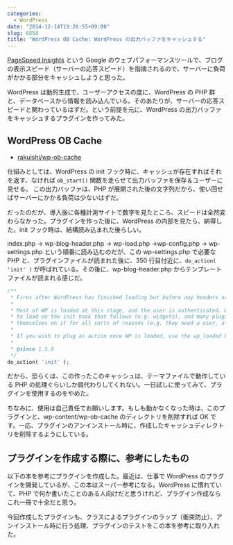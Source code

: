 ```yaml
---
categories:
  - WordPress
date: "2014-12-14T19:26:55+09:00"
slug: 6858
title: "WordPress OB Cache: WordPress の出力バッファをキャッシュする"
---
```


[PageSpeed Insights](https://developers.google.com/speed/pagespeed/insights/) という Google のウェブパフォーマンスツールで、ブログの表示スピード（サーバーの応答スピード）を指摘されるので、サーバーに負荷がかかる部分をキャッシュしようと思った。

WordPress は動的生成で、ユーザーアクセスの度に、WordPress の PHP 群と、データベースから情報を読み込んでいる。そのあたりが、サーバーの応答スピードと関わっているはずだ。という前提を元に、WordPress の出力バッファをキャッシュするプラグインを作ってみた。

## WordPress OB Cache

- [rakuishi/wp-ob-cache](https://github.com/rakuishi/wp-ob-cache)

仕組みとしては、WordPress の init フック時に、キャッシュが存在すればそれを返す、なければ `ob_start()` 関数を走らせて出力バッファを保存＆ユーザーに見せる。 この出力バッファは、PHP が展開された後の文字列だから、使い回せばサーバーにかかる負荷は少ないはずだ。

だったのだが、導入後に各種計測サイトで数字を見たところ、スピードは全然変わらなかった。プラグインを作った後に、WordPress の内部を見たら、納得した。init フック時は、結構読み込まれた後らしい。

index.php → wp-blog-header.php → wp-load.php →wp-config.php → wp-settings.php という順番に読み込むのだが、この wp-settings.php で必要な PHP と、プラグインファイルが読まれた後に、350 行目付近に、`do_action( 'init' )` が呼ばれている。その後に、wp-blog-header.php からテンプレートファイルが読まれる感じだ。

```php
/**
 * Fires after WordPress has finished loading but before any headers are sent.
 *
 * Most of WP is loaded at this stage, and the user is authenticated. WP continues
 * to load on the init hook that follows (e.g. widgets), and many plugins instantiate
 * themselves on it for all sorts of reasons (e.g. they need a user, a taxonomy, etc.).
 *
 * If you wish to plug an action once WP is loaded, use the wp_loaded hook below.
 *
 * @since 1.5.0
 */
do_action( 'init' );
```

だから、恐らくは、この作ったこのキャッシュは、テーマファイルで動作している PHP の処理ぐらいしか肩代わりしてくれない。一日試しに使ってみて、プラグインを使用するのをやめた。

ちなみに、使用は自己責任でお願いします。もしも動かなくなった時は、このプラグインと、wp-content/wp-ob-cache のディレクトリを削除すれば OK です。一応、プラグインのアンインストール時に、作成したキャッシュディレクトリを削除するようにしている。

## プラグインを作成する際に、参考にしたもの

以下の本を参考にプラグインを作成した。最近は、仕事で WordPress のプラグインを開発しているが、この本はスーパー参考になる。WordPress に慣れていて、PHP で何か書いたことのある人向けだと思うけれど、プラグイン作成ならこれ一冊で十全だと思う。

<amazon id="4797373520" title="サイトの拡張性を飛躍的に高める WordPressプラグイン開発のバイブル" src="https://images-na.ssl-images-amazon.com/images/I/51ZXuV1mt8L._SL160_.jpg">

今回作成したプラグインも、クラスによるプラグインのラップ（衝突防止）、アンインストール時に行う処理、プラグインのテストをこの本を参考に取り入れた。
